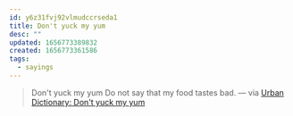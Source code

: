 ```yaml
---
id: y6z31fvj92vlmudccrseda1
title: Don't yuck my yum
desc: ""
updated: 1656773389832
created: 1656773361586
tags:
  - sayings
---
```


> Don't yuck my yum
> Do not say that my food tastes bad. — via [Urban Dictionary: Don't yuck my yum](https://www.urbandictionary.com/define.php?term=Don%27t%20yuck%20my%20yum)
